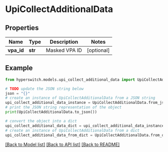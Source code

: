 # UpiCollectAdditionalData


## Properties

Name | Type | Description | Notes
------------ | ------------- | ------------- | -------------
**vpa_id** | **str** | Masked VPA ID | [optional] 

## Example

```python
from hyperswitch.models.upi_collect_additional_data import UpiCollectAdditionalData

# TODO update the JSON string below
json = "{}"
# create an instance of UpiCollectAdditionalData from a JSON string
upi_collect_additional_data_instance = UpiCollectAdditionalData.from_json(json)
# print the JSON string representation of the object
print(UpiCollectAdditionalData.to_json())

# convert the object into a dict
upi_collect_additional_data_dict = upi_collect_additional_data_instance.to_dict()
# create an instance of UpiCollectAdditionalData from a dict
upi_collect_additional_data_from_dict = UpiCollectAdditionalData.from_dict(upi_collect_additional_data_dict)
```
[[Back to Model list]](../README.md#documentation-for-models) [[Back to API list]](../README.md#documentation-for-api-endpoints) [[Back to README]](../README.md)


